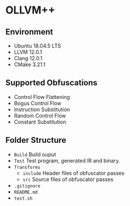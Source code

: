 # OLLVM++
## Environment
- Ubuntu 18.04.5 LTS
- LLVM 12.0.1
- Clang 12.0.1
- CMake 3.21.1
## Supported Obfuscations
- Control Flow Flattening
- Bogus Control Flow
- Instruction Substitution
- Random Control Flow
- Constant Substitution
## Folder Structure
- `Build` Build ouput
- `Test` Test program, generated IR and binary.
- `Transforms`
  - `include` Header files of obfuscator passes
  - `src` Source files of obfuscator passes
- `.gitignore`
- `README.md`
- `test.sh`